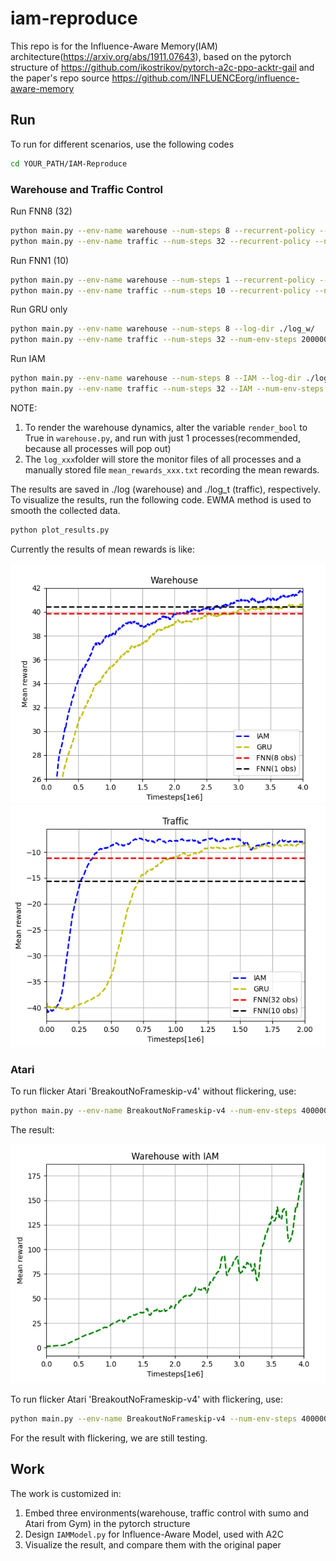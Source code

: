 # iam-reproduce
This repo is for the Influence-Aware Memory(IAM) architecture(https://arxiv.org/abs/1911.07643), based on the pytorch structure of https://github.com/ikostrikov/pytorch-a2c-ppo-acktr-gail and the paper's repo source https://github.com/INFLUENCEorg/influence-aware-memory

## Run

To run for different scenarios, use the following codes

```bash
cd YOUR_PATH/IAM-Reproduce
```
### Warehouse and Traffic Control

Run FNN8 (32)
```bash
python main.py --env-name warehouse --num-steps 8 --recurrent-policy --log-dir ./log_w/
python main.py --env-name traffic --num-steps 32 --recurrent-policy --num-env-steps 2000000 --num-processes 1 --log-dir ./log_tc/
```
Run FNN1 (10)
```bash
python main.py --env-name warehouse --num-steps 1 --recurrent-policy --log-dir ./log_w/
python main.py --env-name traffic --num-steps 10 --recurrent-policy --num-env-steps 2000000 --num-processes 1 --log-dir ./log_tc/
```
Run GRU only
```bash
python main.py --env-name warehouse --num-steps 8 --log-dir ./log_w/
python main.py --env-name traffic --num-steps 32 --num-env-steps 2000000 --num-processes 1 --log-dir ./log_tc/
```
Run IAM
```bash
python main.py --env-name warehouse --num-steps 8 --IAM --log-dir ./log_w/
python main.py --env-name traffic --num-steps 32 --IAM --num-env-steps 2000000 --num-processes 1 --log-dir ./log_tc/
```
NOTE: 
1. To render the warehouse dynamics, alter the variable `render_bool` to True  in `warehouse.py`, and run with just 1 processes(recommended, because all processes will pop out)
2. The `log_xxx`folder will store the monitor files of all processes and a manually stored file `mean_rewards_xxx.txt` recording the mean rewards.

The results are saved in ./log (warehouse) and ./log_t (traffic), respectively. To visualize the results, run the following code. EWMA method is used to smooth the collected data.
```bash
python plot_results.py
```

Currently the results of mean rewards is like:

![Warehouse](README.assets/Warehouse.png)
![Traffic](README.assets/Traffic.png)

### Atari
To run flicker Atari 'BreakoutNoFrameskip-v4' without flickering, use:

```bash
python main.py --env-name BreakoutNoFrameskip-v4 --num-env-steps 4000000 --num-steps 8 --lr 0.00025 --log-dir ./log_fa/ --IAM
```

The result:

![unknown](README.assets/unknown.png)

To run flicker Atari 'BreakoutNoFrameskip-v4' with flickering, use:

```bash
python main.py --env-name BreakoutNoFrameskip-v4 --num-env-steps 4000000 --num-steps 32 --lr 0.00025 --log-dir ./log_fa/ --IAM --flicker
```

For the result with flickering, we are still testing.

## Work

The work is customized in:

1. Embed three environments(warehouse, traffic control with sumo and Atari from Gym) in the pytorch structure
2. Design `IAMModel.py` for Influence-Aware Model, used with A2C
3. Visualize the result, and compare them with the original paper
